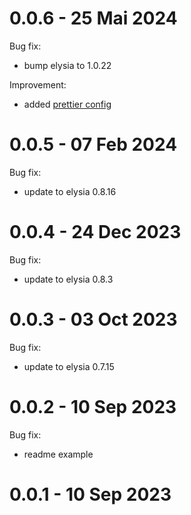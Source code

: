 # 0.0.6 - 25 Mai 2024

Bug fix:

- bump elysia to 1.0.22

Improvement:

- added [prettier config](./.prettierrc)

# 0.0.5 - 07 Feb 2024

Bug fix:

- update to elysia 0.8.16

# 0.0.4 - 24 Dec 2023

Bug fix:

- update to elysia 0.8.3

# 0.0.3 - 03 Oct 2023

Bug fix:

- update to elysia 0.7.15

# 0.0.2 - 10 Sep 2023

Bug fix:

- readme example

# 0.0.1 - 10 Sep 2023
